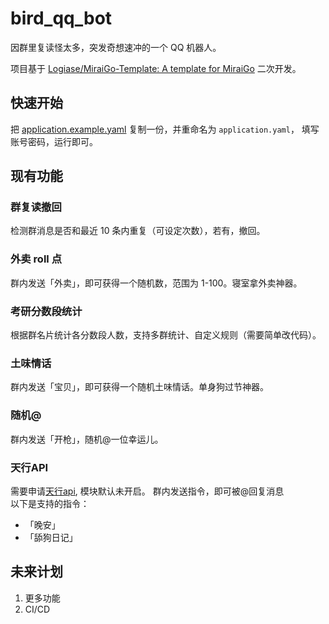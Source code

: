 # bird_qq_bot

因群里复读怪太多，突发奇想速冲的一个 QQ 机器人。 

项目基于 [Logiase/MiraiGo-Template: A template for MiraiGo](https://github.com/Logiase/MiraiGo-Template) 二次开发。

## 快速开始
把 [application.example.yaml](./application.example.yaml) 复制一份，并重命名为 `application.yaml`，
填写账号密码，运行即可。

## 现有功能
### 群复读撤回
检测群消息是否和最近 10 条内重复（可设定次数），若有，撤回。

### 外卖 roll 点
群内发送「外卖」，即可获得一个随机数，范围为 1-100。寝室拿外卖神器。  

### 考研分数段统计
根据群名片统计各分数段人数，支持多群统计、自定义规则（需要简单改代码）。

### 土味情话
群内发送「宝贝」，即可获得一个随机土味情话。单身狗过节神器。

### 随机@
群内发送「开枪」，随机@一位幸运儿。

### 天行API
需要申请[天行api](https://www.tianapi.com/apiview/142), 模块默认未开启。
群内发送指令，即可被@回复消息  
以下是支持的指令：
* 「晚安」
* 「舔狗日记」

## 未来计划

1. 更多功能
2. CI/CD
